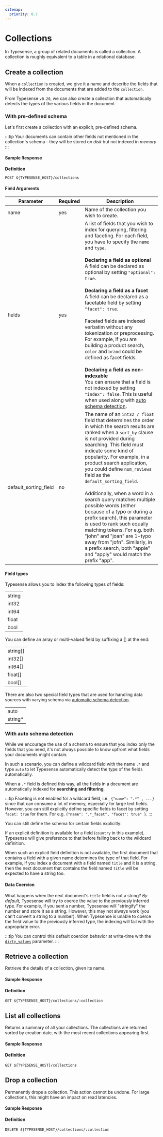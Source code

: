 ```yaml
---
sitemap:
  priority: 0.7
---
```


# Collections

In Typesense, a group of related documents is called a collection. A collection is roughly equivalent to a table in a relational database.

## Create a collection

When a `collection` is created, we give it a name and describe the fields that will be indexed from the documents that are added to the `collection`.

From Typesense `v0.20`, we can also create a collection that automatically detects the types of the various fields in the document. 

### With pre-defined schema

Let's first create a collection with an explicit, pre-defined schema.

:::tip
Your documents can contain other fields not mentioned in the collection's schema - they will be stored 
on _disk_ but not indexed in _memory_.
:::

<Tabs :tabs="['JavaScript','Java','PHP','Python','Ruby','Shell']">
  <template v-slot:JavaScript>

```js
let schema = {
  'name': 'companies',
  'fields': [
    {
      'name': 'company_name',
      'type': 'string',
      'facet': false
    },
    {
      'name': 'num_employees',
      'type': 'int32',
      'facet': false
    },
    {
      'name': 'country',
      'type': 'string',
      'facet': true
    }
  ],
  'default_sorting_field': 'num_employees'
}

client.collections().create(schema)
```

  </template>

  <template v-slot:Java>

```java
ArrayList<Field> fields = new ArrayList<>();
fields.add(new Field().name("company_name").type("string"));
fields.add(new Field().name("num_employees").type("int32"));
fields.add(new Field().name("country").type("string").facet(true));

CollectionSchema collectionSchema = new CollectionSchema();
collectionSchema.name("companies").fields(fields).defaultSortingField("num_employees");

CollectionResponse cr = client.collections().create(collectionSchema);
```

  </template>

  <template v-slot:PHP>

```php
$schema = [
  'name'      => 'companies',
  'fields'    => [
    [
      'name'  => 'company_name',
      'type'  => 'string'
    ],
    [
      'name'  => 'num_employees',
      'type'  => 'int32'
    ],
    [
      'name'  => 'country',
      'type'  => 'string',
      'facet' => true
    ]
  ],
  'default_sorting_field' => 'num_employees'
];

$client->collections->create($schema);
```

  </template>
  <template v-slot:Python>

```py
schema = {
  'name': 'companies',
  'fields': [
    {
      'name'  :  'company_name',
      'type'  :  'string'
    },
    {
      'name'  :  'num_employees',
      'type'  :  'int32'
    },
    {
      'name'  :  'country',
      'type'  :  'string',
      'facet' :  True
    }
  ],
  'default_sorting_field': 'num_employees'
}

client.collections.create(schema)
```

  </template>
  <template v-slot:Ruby>

```rb
schema = {
  'name'      => 'companies',
  'fields'    => [
    {
      'name'  => 'company_name',
      'type'  => 'string'
    },
    {
      'name'  => 'num_employees',
      'type'  => 'int32'
    },
    {
      'name'  => 'country',
      'type'  => 'string',
      'facet' => true
    }
  ],
  'default_sorting_field' => 'num_employees'
}

client.collections.create(schema)
```

  </template>
  <template v-slot:Shell>

```bash
curl "http://localhost:8108/collections" \
       -X POST \
       -H "Content-Type: application/json" \
       -H "X-TYPESENSE-API-KEY: ${TYPESENSE_API_KEY}" \
       -d '{
         "name": "companies",
         "fields": [
           {"name": "company_name", "type": "string" },
           {"name": "num_employees", "type": "int32" },
           {"name": "country", "type": "string", "facet": true }
         ],
         "default_sorting_field": "num_employees"
       }'
```

  </template>
</Tabs>

#### Sample Response

<Tabs :tabs="['JSON']">
  <template v-slot:JSON>

```json
{
  "name": "companies",
  "num_documents": 0,
  "fields": [
    {"name": "company_name", "type": "string" },
    {"name": "num_employees", "type": "int32" },
    {"name": "country", "type": "string", "facet": true }
  ],
  "default_sorting_field": "num_employees"
}
```

  </template>
</Tabs>

**Definition**

`POST ${TYPESENSE_HOST}/collections`

#### Field Arguments

| Parameter      | Required    |Description                                            |
| -------------- | ----------- |-------------------------------------------------------|
|name	|yes	|Name of the collection you wish to create. |
|fields	|yes	|A list of fields that you wish to index for querying, filtering and faceting. For each field, you have to specify the `name` and `type`.<br><br>**Declaring a field as optional**<br>A field can be declared as optional by setting `"optional": true`.<br><br>**Declaring a field as a facet**<br>A field can be declared as a facetable field by setting `"facet": true`.<br><br>Faceted fields are indexed verbatim without any tokenization or preprocessing. For example, if you are building a product search, `color` and `brand` could be defined as facet fields.<br><br>**Declaring a field as non-indexable**<br>You can ensure that a field is not indexed by setting `"index": false`. This is useful when used along with [auto schema detection](./collections.md#with-auto-schema-detection).  |
|default_sorting_field	|no	|The name of an `int32 / float` field that determines the order in which the search results are ranked when a `sort_by` clause is not provided during searching. This field must indicate some kind of popularity. For example, in a product search application, you could define `num_reviews` field as the `default_sorting_field`.<br><br>Additionally, when a word in a search query matches multiple possible words (either because of a typo or during a prefix search), this parameter is used to rank such equally matching tokens. For e.g. both "john" and "joan" are 1-typo away from "jofn". Similarly, in a prefix search, both "apple" and "apply" would match the prefix "app".|

#### Field types

Typesense allows you to index the following types of fields:

<table>
  <tr>
    <td>string</td>
  </tr>
  <tr>
    <td>int32</td>
  </tr>
  <tr>
    <td>int64</td>
  </tr>
  <tr>
    <td>float</td>
  </tr>
  <tr>
    <td>bool</td>
  </tr>
</table>

You can define an array or multi-valued field by suffixing a [] at the end:

<table>
  <tr>
    <td>string[]</td>
  </tr>
  <tr>
    <td>int32[]</td>
  </tr>
  <tr>
    <td>int64[]</td>
  </tr>
  <tr>
    <td>float[]</td>
  </tr>
  <tr>
    <td>bool[]</td>
  </tr>
</table>

There are also two special field types that are used for handling data sources with varying schema via 
[automatic schema detection](./collections.md#with-auto-schema-detection).

<table>
  <tr>
    <td>auto</td>
  </tr>
  <tr>
    <td>string*</td>
  </tr>
</table>

### With auto schema detection

While we encourage the use of a schema to ensure that you index only the fields that you need, 
it's not always possible to know upfront what fields your documents might contain.

In such a scenario, you can define a wildcard field with the name `.*` and  type `auto` to let Typesense automatically 
detect the type of the fields automatically. 

<Tabs :tabs="['JSON']">
  <template v-slot:JSON>

```json
{
  "name": "companies",  
  "fields": [
    {"name": ".*", "type": "auto" }
  ]
}
```

  </template>
</Tabs>

When a `.*` field is defined this way,  all the fields in a document are automatically indexed for **searching and filtering**. 

:::tip
Faceting is not enabled for a wildcard field, i.e., `{"name": ".*" , ...}` since that can consume a lot of memory, 
especially for large text fields. However, you can still explicitly define specific fields to facet by 
setting `facet: true` for them. For e.g. `{"name": ".*_facet", "facet": true" }`.
::: 

You can still define the schema for certain fields explicitly:

<Tabs :tabs="['JSON']">
  <template v-slot:JSON>

```json
{
  "name": "companies",  
  "fields": [
    {"name": ".*", "type": "auto" },
    {"name": ".*_facet", "type": "auto", "facet": true },
    {"name": "country", "type": "string", "facet": true }
  ]
}
```

  </template>
</Tabs>

If an explicit definition is available for a field (`country` in this example), Typesense will give 
preference to that before falling back to the wildcard definition. 

When such an explicit field definition is not available, the first document that contains a field with a given name 
determines the type of that field. For example, if you index a document with a field named `title` and it is a 
string, then the next document that contains the field named `title` will be expected to have a string too.

#### Data Coercion

What happens when the next document's `title` field is not a string? _By default,_ Typesense will try to 
coerce the value to the previously inferred type. For example, if you sent a number, Typesense will "stringify" the number 
and store it as a string. However, this may not always work (you can't convert a string to a number). 
When Typesense is unable to coerce the field value to the previously inferred type, the indexing will fail with 
the appropriate error. 

:::tip
You can control this default coercion behavior at write-time with the [`dirty_values`](./documents.md#dealing-with-dirty-data) parameter. 
:::

## Retrieve a collection
Retrieve the details of a collection, given its name.

<Tabs :tabs="['JavaScript','Java','PHP','Python','Ruby','Shell']">
  <template v-slot:JavaScript>

```js
client.collections('companies').retrieve()
```

  </template>

  <template v-slot:Java>

```java
CollectionResponse collection = client.collections("companies").retrieve();
```
  </template>

  <template v-slot:PHP>

```php
$client->collections['companies']->retrieve();
```

  </template>
  <template v-slot:Python>

```py
client.collections['companies'].retrieve()
```

  </template>
  <template v-slot:Ruby>

```rb
client.collections['companies'].retrieve
```

  </template>
  <template v-slot:Shell>

```bash
curl -H "X-TYPESENSE-API-KEY: ${TYPESENSE_API_KEY}" \
     -X GET \
    "http://localhost:8108/collections/companies"
```

  </template>
</Tabs>

#### Sample Response

<Tabs :tabs="['JSON']">
  <template v-slot:JSON>

```json
{
  "name": "companies",
  "num_documents": 1250,
  "fields": [
    {"name": "company_name", "type": "string"},
    {"name": "num_employees", "type": "int32"},
    {"name": "country", "type": "string", "facet": true}
  ],
  "default_sorting_field": "num_employees"
}
```

  </template>
</Tabs>

#### Definition
`GET ${TYPESENSE_HOST}/collections/:collection`


## List all collections
Returns a summary of all your collections. The collections are returned sorted by creation date, with the most recent collections appearing first.

<Tabs :tabs="['JavaScript','Java','PHP','Python','Ruby','Shell']">
  <template v-slot:JavaScript>

```js
client.collections().retrieve();
```

  </template>

  <template v-slot:Java>

```java
CollectionResponse[] collectionResponses = client.collections().retrieve()
```

  </template>

  <template v-slot:PHP>

```php
$client->collections->retrieve();
```

  </template>
  <template v-slot:Python>

```py
client.collections.retrieve()
```

  </template>
  <template v-slot:Ruby>

```rb
client.collections.retrieve
```

  </template>
  <template v-slot:Shell>

```bash
curl -H "X-TYPESENSE-API-KEY: ${TYPESENSE_API_KEY}" \
    "http://localhost:8108/collections"
```

  </template>
</Tabs>

#### Sample Response

<Tabs :tabs="['JSON']">
  <template v-slot:JSON>

```json
[
  {
    "num_documents": 1250,
    "name": "companies",
    "fields": [
      {"name": "company_name", "type": "string"},
      {"name": "num_employees", "type": "int32"},
      {"name": "country", "type": "string", "facet": true}
    ],
    "default_sorting_field": "num_employees"
  },
  {
    "num_documents": 1250,
    "name": "ceos",
    "fields": [
      {"name": "company_name", "type": "string"},
      {"name": "full_name", "type": "string"},
      {"name": "from_year", "type": "int32"}
    ],
    "default_sorting_field": "from_year"
  }
]
```

  </template>
</Tabs>

#### Definition
`GET ${TYPESENSE_HOST}/collections`


## Drop a collection
Permanently drops a collection. This action cannot be undone. For large collections, this might have an impact on read latencies.

<Tabs :tabs="['JavaScript','Java','PHP','Python','Ruby','Shell']">
  <template v-slot:JavaScript>

```js
client.collections('companies').delete()
```

  </template>

 <template v-slot:Java>

```java
CollectionResponse collectionResponse = client.collections("companies").delete()
```

  </template>

  <template v-slot:PHP>

```php
$client->collections['companies']->delete();
```

  </template>
  <template v-slot:Python>

```py
client.collections['companies'].delete()
```

  </template>
  <template v-slot:Ruby>

```rb
client.collections['companies'].delete
```

  </template>
  <template v-slot:Shell>

```bash
curl -H "X-TYPESENSE-API-KEY: ${TYPESENSE_API_KEY}" \
     -X DELETE \
    "http://localhost:8108/collections/companies"
```

  </template>
</Tabs>

#### Sample Response

<Tabs :tabs="['JSON']">
  <template v-slot:JSON>

```json
{
  "name": "companies",
  "num_documents": 1250,
  "fields": [
    {"name": "company_name", "type": "string"},
    {"name": "num_employees", "type": "int32"},
    {"name": "country", "type": "string", "facet": true}
  ],
  "default_sorting_field": "num_employees"
}
```

  </template>
</Tabs>

#### Definition
`DELETE ${TYPESENSE_HOST}/collections/:collection`
